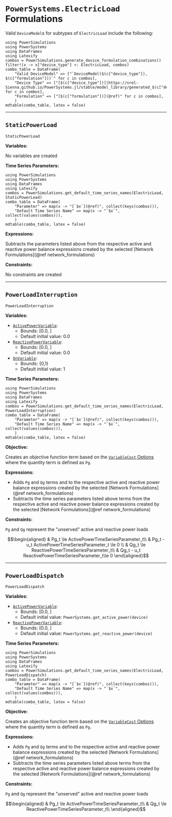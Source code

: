 # `PowerSystems.ElectricLoad` Formulations

Valid `DeviceModel`s for subtypes of `ElectricLoad` include the following:

```@eval
using PowerSimulations
using PowerSystems
using DataFrames
using Latexify
combos = PowerSimulations.generate_device_formulation_combinations()
filter!(x -> x["device_type"] <: ElectricLoad, combos)
combo_table = DataFrame(
    "Valid DeviceModel" => ["`DeviceModel($(c["device_type"]), $(c["formulation"]))`" for c in combos],
    "Device Type" => ["[$(c["device_type"])](https://nrel-Sienna.github.io/PowerSystems.jl/stable/model_library/generated_$(c["device_type"])/)" for c in combos],
    "Formulation" => ["[$(c["formulation"])](@ref)" for c in combos],
    )
mdtable(combo_table, latex = false)
```

---

## `StaticPowerLoad`

```@docs
StaticPowerLoad
```

**Variables:**

No variables are created

**Time Series Parameters:**

```@eval
using PowerSimulations
using PowerSystems
using DataFrames
using Latexify
combos = PowerSimulations.get_default_time_series_names(ElectricLoad, StaticPowerLoad)
combo_table = DataFrame(
    "Parameter" => map(x -> "[`$x`](@ref)", collect(keys(combos))),
    "Default Time Series Name" => map(x -> "`$x`", collect(values(combos))),
    )
mdtable(combo_table, latex = false)
```

**Expressions:**

Subtracts the parameters listed above from the respective active and reactive power balance expressions created by the selected [Network Formulations](@ref network_formulations)

**Constraints:**

No constraints are created

---

## `PowerLoadInterruption`

```@docs
PowerLoadInterruption
```

**Variables:**

- [`ActivePowerVariable`](@ref):
  - Bounds: [0.0, ]
  - Default initial value: 0.0
- [`ReactivePowerVariable`](@ref):
  - Bounds: [0.0, ]
  - Default initial value: 0.0
- [`OnVariable`](@ref):
  - Bounds: {0,1}
  - Default initial value: 1

**Time Series Parameters:**

```@eval
using PowerSimulations
using PowerSystems
using DataFrames
using Latexify
combos = PowerSimulations.get_default_time_series_names(ElectricLoad, PowerLoadInterruption)
combo_table = DataFrame(
    "Parameter" => map(x -> "[`$x`](@ref)", collect(keys(combos))),
    "Default Time Series Name" => map(x -> "`$x`", collect(values(combos))),
    )
mdtable(combo_table, latex = false)
```

**Objective:**

Creates an objective function term based on the [`VariableCost` Options](@ref) where the quantity term is defined as ``Pg``.

**Expressions:**

- Adds ``Pg`` and ``Qg`` terms and to the respective active and reactive power balance expressions created by the selected [Network Formulations](@ref network_formulations)
- Subtracts the time series parameters listed above terms from the respective active and reactive power balance expressions created by the selected [Network Formulations](@ref network_formulations)

**Constraints:**

``Pg`` and ``Qg`` represent the "unserved" active and reactive power loads

```math
\begin{aligned}
&  Pg_t \le ActivePowerTimeSeriesParameter_t\\
&  Pg_t - u_t ActivePowerTimeSeriesParameter_t \le 0 \\
&  Qg_t \le ReactivePowerTimeSeriesParameter_t\\
&  Qg_t - u_t ReactivePowerTimeSeriesParameter_t\le 0
\end{aligned}
```

---

## `PowerLoadDispatch`

```@docs
PowerLoadDispatch
```

**Variables:**

- [`ActivePowerVariable`](@ref):
  - Bounds: [0.0, ]
  - Default initial value: `PowerSystems.get_active_power(device)`
- [`ReactivePowerVariable`](@ref):
  - Bounds: [0.0, ]
  - Default initial value: `PowerSystems.get_reactive_power(device)`

**Time Series Parameters:**

```@eval
using PowerSimulations
using PowerSystems
using DataFrames
using Latexify
combos = PowerSimulations.get_default_time_series_names(ElectricLoad, PowerLoadDispatch)
combo_table = DataFrame(
    "Parameter" => map(x -> "[`$x`](@ref)", collect(keys(combos))),
    "Default Time Series Name" => map(x -> "`$x`", collect(values(combos))),
    )
mdtable(combo_table, latex = false)
```

**Objective:**

Creates an objective function term based on the [`VariableCost` Options](@ref) where the quantity term is defined as ``Pg``.

**Expressions:**

- Adds ``Pg`` and ``Qg`` terms and to the respective active and reactive power balance expressions created by the selected [Network Formulations](@ref network_formulations)
- Subtracts the time series parameters listed above terms from the respective active and reactive power balance expressions created by the selected [Network Formulations](@ref network_formulations)

**Constraints:**

``Pg`` and ``Qg`` represent the "unserved" active and reactive power loads

```math
\begin{aligned}
&  Pg_t \le ActivePowerTimeSeriesParameter_t\\
&  Qg_t \le ReactivePowerTimeSeriesParameter_t\\
\end{aligned}
```
